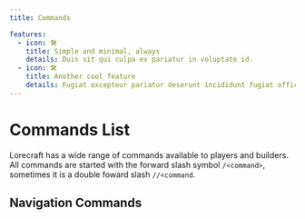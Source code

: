 ```yaml
---
title: Commands

features:
  - icon: 🛠️
    title: Simple and minimal, always
    details: Duis sit qui culpa ex pariatur in voluptate id.
  - icon: 🛠️
    title: Another cool feature
    details: Fugiat excepteur pariatur deserunt incididunt fugiat officia ex aliqua mollit laborum consequat duis mollit incididunt.
---
```


# Commands List

Lorecraft has a wide range of commands available to players and builders. All commands are started with the forward slash symbol `/<command>`, sometimes it is a double foward slash `//<command`.

## Navigation Commands

<!--
| Name                 | COMMNAND           | DESCRIPTION                            |
| -------------------- | ------------------ | :------------------------------------- |
| **Telebort**         | /tb <x> <y> <z>    | Telebort to the xyz coordinates stated |
| **Telebort Request** | /tbr <player name> | Request to telebort to player          |
| **Telebort Here**    | /tbh <player name> | Request for player to telebort to you  |
| **Telebort Accept**  | /tba               | Accept Telebort Request/Here           | -->
